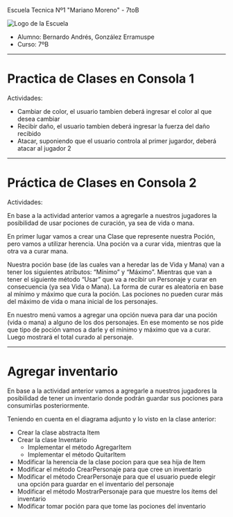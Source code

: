 Escuela Tecnica Nº1 "Mariano Moreno" - 7toB 

![Logo de la Escuela](https://encrypted-tbn0.gstatic.com/images?q=tbn:ANd9GcQTekzz0AyAqjoSEVvnl6EIGzfdFfNvRRgTia4tJGoruA&s)

- Alumno: Bernardo Andrés, González Erramuspe
- Curso: 7ºB

---
# Practica de Clases en Consola 1
Actividades:
- Cambiar de color, el usuario tambien deberá ingresar el color al que desea cambiar
- Recibir daño, el usuario tambien deberá ingresar la fuerza del daño recibido
- Atacar, suponiendo que el usuario controla al primer jugardor, deberá atacar al jugador 2
---
# Práctica de Clases en Consola 2
Actividades:

En base a la actividad anterior vamos a agregarle a nuestros jugadores la posibilidad de usar pociones de curación, ya sea de vida o mana.

En primer lugar vamos a crear una Clase que represente nuestra Poción, pero vamos a utilizar herencia. Una poción va a curar vida, mientras que la otra va a curar mana.

Nuestra poción base (de las cuales van a heredar las de Vida y Mana) van a tener los siguientes atributos: “Mínimo” y “Máximo”. Mientras que van a tener el siguiente método “Usar” que va a recibir un Personaje y curar en consecuencia (ya sea Vida o Mana). La forma de curar es aleatoria en base al mínimo y máximo que cura la poción. Las pociones no pueden curar más del máximo de vida o mana inicial de los personajes.

En nuestro menú vamos a agregar una opción nueva para dar una poción (vida o mana) a alguno de los dos personajes. En ese momento se nos pide que tipo de poción vamos a darle y el mínimo y máximo que va a curar. Luego mostrará el total curado al personaje.

---
# Agregar inventario
En base a la actividad anterior vamos a agregarle a nuestros jugadores la posibilidad de tener un inventario donde podrán guardar sus pociones para consumirlas posteriormente.

Teniendo en cuenta en el diagrama adjunto y lo visto en la clase anterior:
- Crear la clase abstracta Item
- Crear la clase Inventario
    - Implementar el método AgregarItem
    - Implementar el método QuitarItem
- Modificar la herencia de la clase pocion para que sea hija de Item
- Modificar el método CrearPersonaje para que cree un inventario
- Modificar el método CrearPersonaje para que el usuario puede elegir una opción para guardar en el inventario del personaje
- Modificar el método MostrarPersonaje para que muestre los ítems del inventario
- Modificar tomar poción para que tome las pociones del inventario
